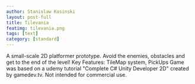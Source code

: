 ```yaml
---
author: Stanislaw Kosinski
layout: post-full
title: Tilevania
featimg: tilevania.png
tags: [text]
category: [standard]
---
```


A small-scale 2D platformer prototype. Avoid the enemies, obstacles and get to the end of the level!
Key Features: TileMap system, PickUps
Game was based on a udemy tutorial "Complete C# Unity Developer 2D" created by gamedev.tv.
Not intended for commercial use.
